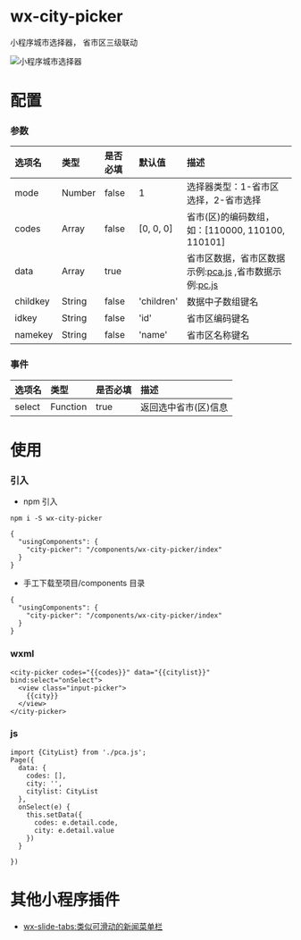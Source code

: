 # wx-city-picker

小程序城市选择器， 省市区三级联动

![小程序城市选择器](https://raw.githubusercontent.com/staven630/wx-city-picker/master/wx-city-picker.gif)

# 配置

### 参数

| 选项名   | 类型   | 是否必填 | 默认值     | 描述                                                                                                                                                                                     |
| :------- | :----- | :------- | :--------- | :--------------------------------------------------------------------------------------------------------------------------------------------------------------------------------------- |
| mode     | Number | false    | 1          | 选择器类型：1-省市区选择，2-省市选择                                                                                                                                                     |
| codes    | Array  | false    | [0, 0, 0]  | 省市(区)的编码数组，如：[110000, 110100, 110101]                                                                                                                                         |
| data     | Array  | true     |            | 省市区数据，省市区数据示例:[pca.js](https://github.com/staven630/wx-city-picker/blob/master/pca.js) ,省市数据示例:[pc.js](https://github.com/staven630/wx-city-picker/blob/master/pc.js) |
| childkey | String | false    | 'children' | 数据中子数组键名                                                                                                                                                                         |
| idkey    | String | false    | 'id'       | 省市区编码键名                                                                                                                                                                           |
| namekey  | String | false    | 'name'     | 省市区名称键名                                                                                                                                                                           |

### 事件

| 选项名 | 类型     | 是否必填 | 描述                 |
| :----- | :------- | :------- | :------------------- |
| select | Function | true     | 返回选中省市(区)信息 |

# 使用

### 引入

- npm 引入

```
npm i -S wx-city-picker
```

```
{
  "usingComponents": {
    "city-picker": "/components/wx-city-picker/index"
  }
}
```

- 手工下载至项目/components 目录

```
{
  "usingComponents": {
    "city-picker": "/components/wx-city-picker/index"
  }
}
```

### wxml

```
<city-picker codes="{{codes}}" data="{{citylist}}"  bind:select="onSelect">
  <view class="input-picker">
    {{city}}
  </view>
</city-picker>
```

### js

```
import {CityList} from './pca.js';
Page({
  data: {
    codes: [],
    city: '',
    citylist: CityList
  },
  onSelect(e) {
    this.setData({
      codes: e.detail.code,
      city: e.detail.value
    })
  }

})
```

# 其他小程序插件

- [wx-slide-tabs:类似可滑动的新闻菜单栏](https://github.com/staven630/wx-slide-tabs)
